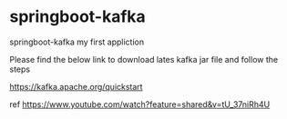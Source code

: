 # springboot-kafka
springboot-kafka my first appliction 


Please find the below link to download lates kafka jar file and follow the steps

https://kafka.apache.org/quickstart


ref
https://www.youtube.com/watch?feature=shared&v=tU_37niRh4U
